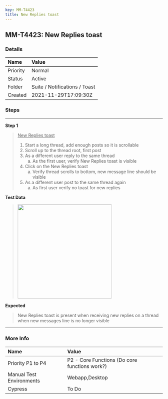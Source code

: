 ```yaml
---
key: MM-T4423
title: New Replies toast
---
```


## MM-T4423: New Replies toast

### Details

| Name     | Value                         |
| :------- | :---------------------------- |
| Priority | Normal                        |
| Status   | Active                        |
| Folder   | Suite / Notifications / Toast |
| Created  | 2021-11-29T17:09:30Z          |

### Steps

<hr/>

**Step 1**

> <article><u>New Replies toast</u><ol><li>Start a long thread, add enough posts so it is scrollable</li><li>Scroll up to the thread root, first post</li><li>As a different user reply to the same thread<ol style="list-style-type:lower-alpha"><li>As the first user, verify New Replies toast is visible</li></ol></li><li>Click on the New Replies toast<ol style="list-style-type:lower-alpha"><li>Verify thread scrolls to bottom, new message line should be visible</li></ol></li><li>As a different user post to the same thread again<ol style="list-style-type:lower-alpha"><li>As first user verify no toast for new replies</li></ol></li></ol></article>

**Test Data**

> <article><img src="https://smartbear-tm4j-prod-us-west-2-attachment-rich-text.s3.us-west-2.amazonaws.com/embedded-f3277290f945470c4add5d21ef3dc7ca7b74388fc7152bfb6b99ae58c66a95a8-1638205116749-Screen+Shot+2021-11-29+at+11.58.16+AM.png" style="width:300px" class="fr-fil fr-dib" /></article>

**Expected**

> <article>New Replies toast is present when receiving new replies on a thread when new messages line is no longer visible</article>

<hr/>

### More Info

| Name                     | Value                                         |
| :----------------------- | :-------------------------------------------- |
| Priority P1 to P4        | P2 - Core Functions (Do core functions work?) |
| Manual Test Environments | Webapp,Desktop                                |
| Cypress                  | To Do                                         |
